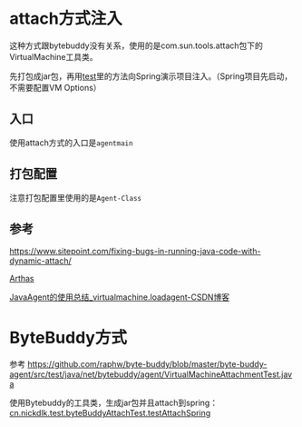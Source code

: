 # attach方式注入

这种方式跟bytebuddy没有关系，使用的是com.sun.tools.attach包下的VirtualMachine工具类。

先打包成jar包，再用[test](src/test/java/cn/nickdlk/test/attach.java)里的方法向Spring演示项目注入。（Spring项目先启动，不需要配置VM
Options）

## 入口

使用attach方式的入口是`agentmain`

## 打包配置

注意打包配置里使用的是`Agent-Class`

## 参考

https://www.sitepoint.com/fixing-bugs-in-running-java-code-with-dynamic-attach/

[Arthas](https://github.com/alibaba/arthas/blob/master/core/src/main/java/com/taobao/arthas/core/Arthas.java)

[JavaAgent的使用总结_virtualmachine.loadagent-CSDN博客](https://blog.csdn.net/keeppractice/article/details/124204861)

# ByteBuddy方式

参考 https://github.com/raphw/byte-buddy/blob/master/byte-buddy-agent/src/test/java/net/bytebuddy/agent/VirtualMachineAttachmentTest.java

使用Bytebuddy的工具类，生成jar包并且attach到spring： [cn.nickdlk.test.byteBuddyAttachTest.testAttachSpring](src/test/java/cn/nickdlk/test/byteBuddyAttachTest.java)